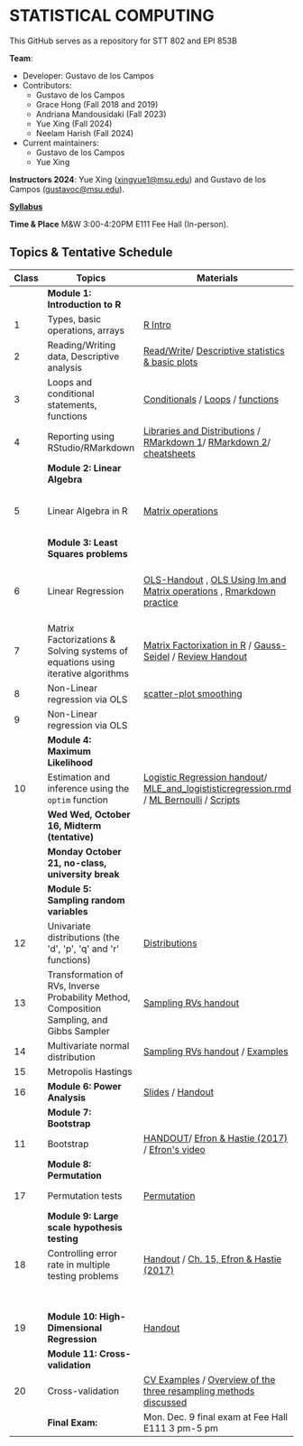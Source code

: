 # STATISTICAL COMPUTING


This GitHub serves as a repository for STT 802 and EPI 853B

**Team**:
  - Developer: Gustavo de los Campos
  - Contributors:
    - Gustavo de los Campos 
    - Grace Hong (Fall 2018 and 2019)
    - Andriana Mandousidaki (Fall 2023)
    - Yue Xing (Fall 2024)
    - Neelam Harish (Fall 2024)
  - Current maintainers:
    - Gustavo de los Campos
    - Yue Xing

    
**Instructors 2024**:  Yue Xing (xingyue1@msu.edu) and Gustavo de los Campos (gustavoc@msu.edu).

**[Syllabus](https://www.dropbox.com/scl/fi/lw78dsrbs00xj0ztnw8hd/STT802_EPI853B-Syllabus-Fall-2024.pdf?rlkey=vnqe36czlz85drfiujeal097l&st=5rlc00xt&dl=0)**

**Time & Place** M&W 3:00-4:20PM E111 Fee Hall (In-person). 

## Topics & Tentative Schedule



|Class | Topics | Materials| In-class | Homework|
|----|----|----|---|---|
|  | **Module 1: Introduction to R** | | |
|1|Types, basic operations, arrays|[R Intro](https://github.com/gdlc/STAT_COMP/blob/master/HANDOUTS/RIntro.md)| [IN-CLASS 1](https://github.com/gdlc/STAT_COMP/blob/master/INCLASS/INCLASS_1.md)| |
|2|Reading/Writing data, Descriptive analysis|[Read/Write](https://github.com/gdlc/STAT_COMP/blob/master/HANDOUTS/RIntro.md#read-write)/ [Descriptive statistics & basic plots](https://github.com/gdlc/STAT_COMP/blob/master/HANDOUTS/RIntro.md#descriptives) | [IN-CLASS 2](https://github.com/gdlc/STAT_COMP/blob/master/INCLASS/INCLASS_2.md)| |
|3|Loops and conditional statements, functions|[Conditionals](https://github.com/QuantGen/RIntro#conditionals) / [Loops](https://github.com/gdlc/STAT_COMP/blob/master/HANDOUTS/RIntro.md#loops) / [functions](https://github.com/gdlc/STAT_COMP/blob/master/HANDOUTS/RIntro.md#functions)|[IN-CLASS 3](https://github.com/gdlc/STAT_COMP/blob/master/INCLASS/INCLASS_3.md)| |
|4|Reporting using RStudio/RMarkdown| [Libraries and Distributions](https://github.com/gdlc/STAT_COMP/blob/master/HANDOUTS/RIntro.md#libraries) / [RMarkdown 1](https://rmarkdown.rstudio.com/lesson-1.html)/ [RMarkdown 2](https://github.com/gdlc/STAT_COMP/blob/master/HANDOUTS/RMarkdown_for_beginners.Rmd)/ [cheatsheets](https://rmarkdown.rstudio.com/lesson-15.html) || |
| | **Module 2: Linear Algebra** | | | |
|5|Linear Algebra in R |[Matrix operations](https://github.com/gdlc/STAT_COMP/blob/master/HANDOUTS/LinearAlgebra.md)|[INCLASS 4](https://github.com/gdlc/STAT_COMP/blob/master/INCLASS/INCLASS_4.md) [INCLASS 5](https://github.com/gdlc/STAT_COMP/blob/master/INCLASS/INCLASS_5.md)|
| | **Module 3: Least Squares problems** || |
|6|Linear Regression| [OLS-Handout](https://github.com/gdlc/STAT_COMP/blob/master/HANDOUTS/OLS.pdf) , [OLS Using lm and Matrix operations](https://github.com/gdlc/STAT_COMP/blob/master/HANDOUTS/OLS.md) , [Rmarkdown practice](https://github.com/gdlc/STAT_COMP/blob/master/HANDOUTS/MLR.Rmd) | [IN-CLASS 6](https://github.com/gdlc/STAT_COMP/blob/master/INCLASS/INCLASS_6.md) [IN-CLASS 7](https://github.com/gdlc/STAT_COMP/blob/master/INCLASS/INCLASS_7.md) [IN-CLASS 8](https://github.com/gdlc/STAT_COMP/blob/master/INCLASS/INCLASS_8.md) | [HW 1](https://github.com/gdlc/STAT_COMP/blob/master/HW/HW1.md)  |
  |7| Matrix Factorizations & Solving systems of equations using iterative algorithms | [Matrix Factorixation in R](https://github.com/gdlc/STAT_COMP/blob/master/HANDOUTS/LinearAlgebra.md#matrix-factorization) / [Gauss-Seidel](https://github.com/gdlc/STAT_COMP/blob/master/HANDOUTS/GaussSeidel.md) / [Review Handout](https://github.com/gdlc/STAT_COMP/blob/master/HANDOUTS/SOLVING_SYSTEMS_OF_LINEAR_EQUATIONS.pdf)  |  | |
|8| Non-Linear regression via OLS | [scatter-plot smoothing](https://github.com/gdlc/STAT_COMP/blob/master/HANDOUTS/scatter_plot_smoothing.md)|   | |
|9| Non-Linear regression via OLS | || |
| | **Module 4: Maximum Likelihood** | | | |
|10 |Estimation and inference using the `optim` function | [Logistic Regression handout](https://github.com/gdlc/STAT_COMP/blob/master/HANDOUTS/LogisticRegression.pdf)/  [MLE_and_logististicregression.rmd](https://github.com/gdlc/STAT_COMP/blob/master/HANDOUTS/MLE_and_logistic_regression_working_file.Rmd) /  [ML Bernoulli](https://github.com/gdlc/STAT_COMP/blob/master/HANDOUTS/ML_BERNOULLI.md)  / [Scripts](https://github.com/gdlc/STAT_COMP/blob/master/HANDOUTS/ML_LOGISTIC_REGRESSION_SCRIPTS.pdf) | [IN-CLASS 9](https://github.com/gdlc/STAT_COMP/blob/master/INCLASS/INCLASS_9.md) | [HW2](https://github.com/gdlc/STAT_COMP/blob/master/HW/HW2_Fall23.pdf) |
| | **Wed Wed, October 16, Midterm (tentative)**| |  | |
| | **Monday October 21, no-class, university break** |  | | |
| | **Module 5: Sampling random variables** | | | |
|12| Univariate distributions (the 'd', 'p', 'q' and 'r' functions)|[Distributions](https://github.com/gdlc/STAT_COMP/blob/master/HANDOUTS/RIntro.md#distributions)| [INCLASS 11](https://github.com/gdlc/STAT_COMP/blob/master/INCLASS/INCLASS_11.md) | |
|13| Transformation of RVs, Inverse Probability Method, Composition Sampling, and Gibbs Sampler | [Sampling RVs handout](https://github.com/gdlc/STAT_COMP/blob/master/HANDOUTS/SimulatingRandomVariables.pdf) |[INCLASS 12](https://github.com/gdlc/STAT_COMP/blob/master/INCLASS/INCLASS_12.md)  | |
|14| Multivariate normal distribution |[Sampling RVs handout](https://github.com/gdlc/STAT_COMP/blob/master/HANDOUTS/SimulatingRandomVariables.pdf) / [Examples](https://github.com/gdlc/STAT_COMP/blob/master/HANDOUTS/MVNORM.md) |[INCLASS-13](https://github.com/gdlc/STAT_COMP//blob/master/INCLASS/INCLASS_13.md) | |
|15 | Metropolis Hastings | |  |[HW3](https://github.com/gdlc/STAT_COMP/blob/master/HW/HW3.pdf) |
| 16 | **Module 6: Power Analysis**   | [Slides](https://github.com/gdlc/STAT_COMP/blob/master/HANDOUTS/ErrorRateAndPower.pdf) / [Handout](https://github.com/gdlc/STAT_COMP/blob/master/HANDOUTS/PowerAndErrorRates.pdf)  | [INCLASS 14](https://github.com/gdlc/STAT_COMP/blob/master/INCLASS/INCLASS_14.md)   | |
| | **Module 7: Bootstrap** | | | |
|11|Bootstrap |[HANDOUT](https://github.com/gdlc/STAT_COMP/blob/master/HANDOUTS/Bootstrap.pdf)/ [Efron & Hastie (2017)](https://web.stanford.edu/~hastie/CASI/) / [Efron's video](https://www.youtube.com/watch?v=H2tOhMaXWvI)|[IN-CLASS 16](https://github.com/gdlc/STAT_COMP/blob/master/INCLASS/INCLASS_16.md) | [HW4](https://github.com/gdlc/STAT_COMP/blob/master/HW/HW4.pdf) |
| | **Module 8: Permutation** ||| |
|17| Permutation tests |[Permutation](https://github.com/gdlc/STAT_COMP/blob/master/HANDOUTS/PERMUTATION.md) | [INCLASS 17](https://github.com/gdlc/STAT_COMP/blob/master/INCLASS/INCLASS_17.md) | [HW5](https://github.com/gdlc/STAT_COMP/blob/master/HW/HW5.pdf)  |
| | **Module 9: Large scale hypothesis testing** || |
|18|Controlling error rate in multiple testing problems  |[Handout](https://github.com/gdlc/STAT_COMP/blob/master/HANDOUTS/MultipleTesting.pdf) / [Ch. 15, Efron & Hastie (2017)](https://www.google.com/url?sa=t&rct=j&q=&esrc=s&source=web&cd=&cad=rja&uact=8&ved=2ahUKEwiBwITgjZntAhUMHqwKHYi1C5oQFjABegQIBBAC&url=https%3A%2F%2Fweb.stanford.edu%2F~hastie%2FCASI_files%2FPDF%2Fcasi.pdf&usg=AOvVaw35RkePmQDVbV9mFQfiCn73) | [INCLASS 18](https://github.com/gdlc/STAT_COMP/blob/master/INCLASS/INCLASS_18.md)  | |
| | | | [INCLASS 19](https://github.com/gdlc/STAT_COMP/blob/master/INCLASS/INCLASS_19.md)  | |
|19 | **Module 10: High-Dimensional Regression**  |[Handout](https://github.com/gdlc/STAT_COMP/blob/master/HANDOUTS/penalizedRegressions.pdf) | |
| | **Module 11: Cross-validation** ||| |
|20| Cross-validation |[CV Examples](https://github.com/gdlc/STAT_COMP/blob/master/HANDOUTS/CROSSVALIDATION.md) / [Overview of the three resampling methods discussed](https://github.com/gdlc/STAT_COMP/blob/master/HANDOUTS/RESAMPLING_METHDOS.pdf) |  [INCLASS 20](https://github.com/gdlc/STAT_COMP/blob/master/INCLASS/INCLASS_20.md) | |
||**Final Exam:**|	Mon. Dec. 9 final exam at Fee Hall E111 3 pm-5 pm| |

